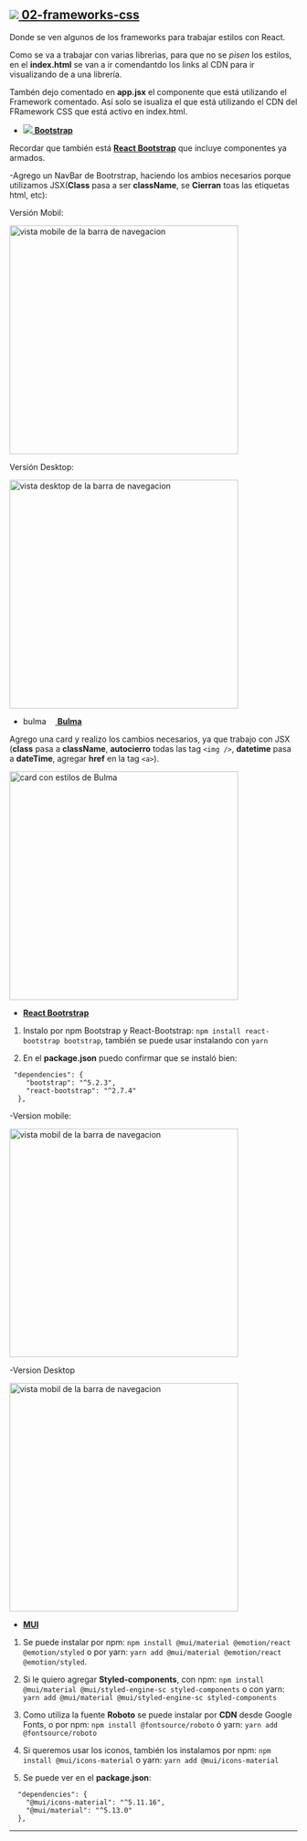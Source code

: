 ## [<img src="https://img.icons8.com/ios-filled/30/null/opened-folder.png"/> **02-frameworks-css**](https://github.com/eugenia1984/React-con-JonMircha/tree/main/proyects/02-frameworks-css)

Donde se ven algunos de los frameworks para trabajar estilos con React.

Como se va a trabajar con varias librerìas, para que no se _pisen_ los estilos, en el **index.html** se van a ir comendantdo los links al CDN para ir visualizando de a una librería.

Tambén dejo comentado en **app.jsx** el componente que está utilizando el Framework comentado. Así solo se isualiza el que está utilizando el CDN del FRamework CSS que está activo en index.html.

- [<img src="https://img.icons8.com/color/36/null/bootstrap.png"/> **Bootstrap**](https://getbootstrap.com/)

Recordar que también está [**React Bootstrap**](https://react-bootstrap.github.io/) que incluye componentes ya armados.

-Agrego un NavBar de Bootrstrap, haciendo los ambios necesarios porque utilizamos JSX(**Class** pasa a ser **className**, se **Cierran** toas las etiquetas html, etc):

Versión Mobil:

<img src="https://github.com/eugenia1984/React-con-JonMircha/assets/72580574/2fa3900c-26b4-4e6e-8c20-eff02a1d6bd5" width="400" alt="vista mobile de la barra de navegacion">

Versión Desktop:

<img src="https://github.com/eugenia1984/React-con-JonMircha/assets/72580574/b8f7c4c2-820e-48a9-a253-99e370294995" width="400" alt="vista desktop de la barra de navegacion">

- [<img src="https://bulma.io/images/bulma-logo.png" alt="bulma icon" width="56" height="14"/> **Bulma**](https://bulma.io/)

Agrego una card y realizo los cambios necesarios, ya que trabajo con JSX (**class** pasa a **className**, **autocierro** todas las tag `<img />`, **datetime** pasa a **dateTime**, agregar **href** en la tag `<a>`).


<img src="https://github.com/eugenia1984/React-con-JonMircha/assets/72580574/a96d5e18-fa18-4684-ac98-c7548973ba6d" width="400" alt="card con estilos de Bulma">

- [**React Bootrstrap**](https://react-bootstrap.github.io/)

1. Instalo por npm Bootstrap y React-Bootstrap: `npm install react-bootstrap bootstrap`, también se puede usar instalando con `yarn`

2. En el **package.json** puedo confirmar que se instaló bien:

```
 "dependencies": {
    "bootstrap": "^5.2.3",
    "react-bootstrap": "^2.7.4"
  },
```

-Version mobile:

<img src="https://github.com/eugenia1984/React-con-JonMircha/assets/72580574/3a8c1819-92f0-4ca3-b7d5-f7778d7e5a91" width="400" alt="vista mobil de la barra de navegacion">

-Version Desktop

<img src="https://github.com/eugenia1984/React-con-JonMircha/assets/72580574/252b12e5-1641-4268-9530-d1fd9d3c7214" width="400" alt="vista mobil de la barra de navegacion">



- [**MUI**](https://mui.com/)

1. Se puede instalar por npm: `npm install @mui/material @emotion/react @emotion/styled` o por yarn: `yarn add @mui/material @emotion/react @emotion/styled`.

2. Si le quiero agregar **Styled-components**, con npm: `npm install @mui/material @mui/styled-engine-sc styled-components` o con yarn: `yarn add @mui/material @mui/styled-engine-sc styled-components`

3. Como utiliza la fuente **Roboto** se puede instalar por **CDN** desde Google Fonts, o por npm: `npm install @fontsource/roboto` ó yarn: `yarn add @fontsource/roboto`

4. Si queremos usar los iconos, también los instalamos por npm: `npm install @mui/icons-material` o yarn: `yarn add @mui/icons-material`

5. Se puede ver en el **package.json**:

```
  "dependencies": {
    "@mui/icons-material": "^5.11.16",
    "@mui/material": "^5.13.0"
  },
```

---
